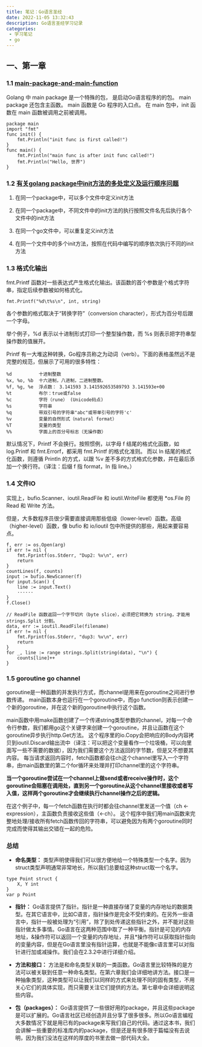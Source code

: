 ```yaml
---
title: 笔记：Go语言圣经 
date: 2022-11-05 13:32:43
description: Go语言圣经学习记录
categories: 
 - 学习笔记
 - go
---
```

## 一、第一章

### 1.1 [main-package-and-main-function](https://www.golearningsource.com/fundamentals/main-package-and-main-function-in-golang/#:~:text=In%20Golang%20main%20package%20is%20a%20special%20package.,is%20an%20entry%20point%20to%20a%20Go%20program.)

Golang 中 main package 是一个特殊的包， 是启动Go语言程序的的包。 main package 还包含主函数。 main 函数是 Go 程序的入口点。 在 main 包中，init 函数在 main 函数被调用之前被调用。
<!-- more -->
```golang
package main
import "fmt"
func init() {
	fmt.Println("init func is first called!")
}
func main() {
	fmt.Println("main func is after init func called!")
	fmt.Println("Hello, 世界")
}
```


### 1.2 [有关golang package中init方法的多处定义及运行顺序问题](https://blog.csdn.net/zhuxinquan61/article/details/73712251)

1. 在同一个package中，可以多个文件中定义init方法

2. 在同一个package中，不同文件中的init方法的执行按照文件名先后执行各个文件中的init方法

3. 在同一个go文件中，可以重复定义init方法

4. 在同一个文件中的多个init方法，按照在代码中编写的顺序依次执行不同的init方法



### 1.3 格式化输出

fmt.Printf 函数对一些表达式产生格式化输出。该函数的首个参数是个格式字符串，指定后续参数被如何格式化。

```
fmt.Printf("%d\t%s\n", int, string)
```

各个参数的格式取决于“转换字符”（conversion character），形式为百分号后跟一个字母。

举个例子，%d 表示以十进制形式打印一个整型操作数，而 %s 则表示把字符串型操作数的值展开。

Printf 有一大堆这种转换，Go程序员称之为动词（verb）。下面的表格虽然远不是完整的规范，但展示了可用的很多特性：

```
%d          十进制整数
%x, %o, %b  十六进制，八进制，二进制整数。
%f, %g, %e  浮点数： 3.141593 3.141592653589793 3.141593e+00
%t          布尔：true或false
%c          字符（rune） (Unicode码点)
%s          字符串
%q          带双引号的字符串"abc"或带单引号的字符'c'
%v          变量的自然形式（natural format）
%T          变量的类型
%%          字面上的百分号标志（无操作数）
```

默认情况下，Printf 不会换行。按照惯例，以字母 f 结尾的格式化函数，如 log.Printf 和 fmt.Errorf，都采用 fmt.Printf 的格式化准则。
而以 ln 结尾的格式化函数，则遵循 Println 的方式，以跟 %v 差不多的方式格式化参数，并在最后添加一个换行符。（译注：后缀 f 指 format，ln 指 line。）

### 1.4 文件IO

实现上，bufio.Scanner、ioutil.ReadFile 和 ioutil.WriteFile 都使用 *os.File 的 Read 和 Write 方法。

但是，大多数程序员很少需要直接调用那些低级（lower-level）函数。高级（higher-level）函数，像 bufio 和 io/ioutil 包中所提供的那些，用起来要容易点。

```golang
f, err := os.Open(arg)
if err != nil {
	fmt.Fprintf(os.Stderr, "Dup2: %v\n", err)
	return
}
countLines(f, counts)
input := bufio.NewScanner(f)
for input.Scan() {
	line := input.Text()
	······
}
f.Close()
```

```golang
// ReadFile 函数返回一个字节切片（byte slice），必须把它转换为 string，才能用 strings.Split 分割。
data, err := ioutil.ReadFile(filename)
if err != nil {
	fmt.Fprintf(os.Stderr, "dup3: %v\n", err)
	return
}
for _, line := range strings.Split(string(data), "\n") {
	counts[line]++	
}
```

### 1.5 goroutine go channel
goroutine是一种函数的并发执行方式，而channel是用来在goroutine之间进行参数传递。
main函数本身也运行在一个goroutine中，而go function则表示创建一个新的goroutine，并在这个新的goroutine中执行这个函数。

main函数中用make函数创建了一个传递string类型参数的channel，对每一个命令行参数，我们都用go这个关键字来创建一个goroutine，并且让函数在这个goroutine异步执行http.Get方法。
这个程序里的io.Copy会把响应的Body内容拷贝到ioutil.Discard输出流中（译注：可以把这个变量看作一个垃圾桶，可以向里面写一些不需要的数据），因为我们需要这个方法返回的字节数，但是又不想要其内容。
每当请求返回内容时，fetch函数都会往ch这个channel里写入一个字符串，由main函数里的第二个for循环来处理并打印channel里的这个字符串。

**当一个goroutine尝试在一个channel上做send或者receive操作时，这个goroutine会阻塞在调用处，直到另一个goroutine从这个channel里接收或者写入值，这样两个goroutine才会继续执行channel操作之后的逻辑。**

在这个例子中，每一个fetch函数在执行时都会往channel里发送一个值（ch <- expression），主函数负责接收这些值（<-ch）。
这个程序中我们用main函数来完整地处理/接收所有fetch函数传回的字符串，可以避免因为有两个goroutine同时完成而使得其输出交错在一起的危险。

### 总结

- **命名类型：** 类型声明使得我们可以很方便地给一个特殊类型一个名字。因为struct类型声明通常非常地长，所以我们总要给这种struct取一个名字。
```golang
type Point struct {
    X, Y int
}
var p Point
```

- **指针：** Go语言提供了指针。指针是一种直接存储了变量的内存地址的数据类型。在其它语言中，比如C语言，指针操作是完全不受约束的。在另外一些语言中，指针一般被处理为“引用”，除了到处传递这些指针之外，并不能对这些指针做太多事情。Go语言在这两种范围中取了一种平衡。指针是可见的内存地址，&操作符可以返回一个变量的内存地址，并且*操作符可以获取指针指向的变量内容，但是在Go语言里没有指针运算，也就是不能像c语言里可以对指针进行加或减操作。我们会在2.3.2中进行详细介绍。

- **方法和接口：** 方法是和命名类型关联的一类函数。Go语言里比较特殊的是方法可以被关联到任意一种命名类型。在第六章我们会详细地讲方法。接口是一种抽象类型，这种类型可以让我们以同样的方式来处理不同的固有类型，不用关心它们的具体实现，而只需要关注它们提供的方法。第七章中会详细说明这些内容。

- **包（packages）：** Go语言提供了一些很好用的package，并且这些package是可以扩展的。Go语言社区已经创造并且分享了很多很多。所以Go语言编程大多数情况下就是用已有的package来写我们自己的代码。通过这本书，我们会讲解一些重要的标准库内的package，但是还是有很多限于篇幅没有去说明，因为我们没法在这样的厚度的书里去做一部代码大全。





